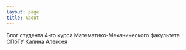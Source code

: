 ```yaml
---
layout: page
title: About
---
```

Блог студента 4-го курса Математико-Механического факультета СПбГУ Калина Алексея
